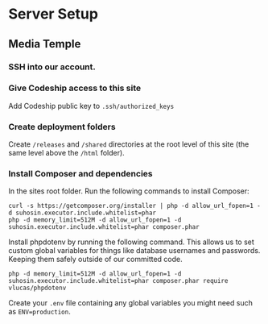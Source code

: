 # Server Setup

## Media Temple

### SSH into our account.

### Give Codeship access to this site

Add Codeship public key to `.ssh/authorized_keys`

### Create deployment folders

Create `/releases` and `/shared` directories at the root level of this site (the same level above the `/html` folder).

### Install Composer and dependencies

In the sites root folder. Run the following commands to install Composer:

```
curl -s https://getcomposer.org/installer | php -d allow_url_fopen=1 -d suhosin.executor.include.whitelist=phar
php -d memory_limit=512M -d allow_url_fopen=1 -d suhosin.executor.include.whitelist=phar composer.phar
```

Install phpdotenv by running the following command.
This allows us to set custom global variables for things like database usernames and passwords. Keeping them safely outside of our committed code.

```
php -d memory_limit=512M -d allow_url_fopen=1 -d suhosin.executor.include.whitelist=phar composer.phar require vlucas/phpdotenv
```

Create your `.env` file containing any global variables you might need such as `ENV=production`.
